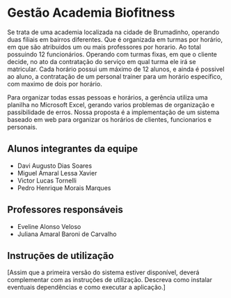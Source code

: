 # Gestão Academia Biofitness

Se trata de uma academia localizada na cidade de Brumadinho, operando duas filiais em bairros diferentes. Que é organizada em turmas por horário, em que são atribuidos um ou mais professores por horario. Ao total possuindo 12 funcionários. Operando com turmas fixas, em que o cliente decide, no ato da contratação do serviço em qual turma ele irá se matricular. Cada horário possui um máximo de 12 alunos, e ainda é possivel ao aluno, a contratação de um personal trainer para um horário específico, com maximo de dois por horário.

Para organizar todas essas pessoas e horários, a gerência utiliza uma planilha no Microsoft Excel, gerando varios problemas de organização e passibilidade de erros. Nossa proposta é a implementação de um sistema baseado em web para organizar os horários de clientes, funcionarios e personais.

## Alunos integrantes da equipe

* Davi Augusto Dias Soares
* Miguel Amaral Lessa Xavier 
* Victor Lucas Tornelli
* Pedro Henrique Morais Marques

## Professores responsáveis

* Eveline Alonso Veloso
* Juliana Amaral Baroni de Carvalho

## Instruções de utilização

[Assim que a primeira versão do sistema estiver disponível, deverá complementar com as instruções de utilização. Descreva como instalar eventuais dependências e como executar a aplicação.]
